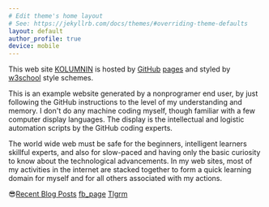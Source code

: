 ```yaml
---
# Edit theme's home layout
# See: https://jekyllrb.com/docs/themes/#overriding-theme-defaults
layout: default
author_profile: true 
device: mobile
---
```


This web site 
[KOLUMNIN](https://kolumnin.github.io) is
hosted by [GitHub](https://GitHub.com) [pages](https://pages.github.com/) and styled by [w3school](https://www.w3schools.com) style schemes.

This is an example website generated by a nonprogramer end user, by just following the GitHub instructions to the level of my understanding and memory. I don't do any machine coding myself, though familiar with a few computer display languages.
The display is the intellectual and logistic automation scripts by the GitHub coding experts.

The world wide web must be safe for the beginners, intelligent learners skillful experts, and also for slow-paced and having  only the basic curiosity to know about the technological advancements.  In my web sites, most of my activities in the internet are stacked together to form a quick learning domain
for myself and for all others associated with my actions.

😎[Recent Blog Posts](https://kolumnin.hashnode.dev/)
[fb_page](https://www.facebook.com/kolumnin?mibextid=ZbWKwL)
[Tlgrm](https://kolumnin.github.io/Tlgrm.htm)

